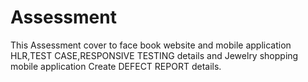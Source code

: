 # Assessment
This Assessment cover to face book website and mobile application HLR,TEST CASE,RESPONSIVE TESTING  details and  Jewelry shopping mobile application Create DEFECT REPORT details.
